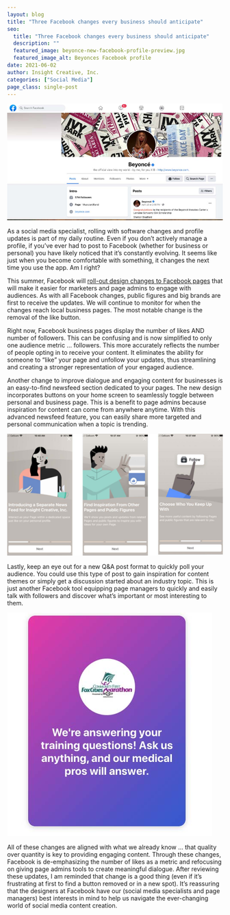 ```yaml
---
layout: blog
title: "Three Facebook changes every business should anticipate"
seo:
  title: "Three Facebook changes every business should anticipate"
  description: ""
  featured_image: beyonce-new-facebook-profile-preview.jpg
  featured_image_alt: Beyonces Facebook profile
date: 2021-06-02
author: Insight Creative, Inc.
categories: ["Social Media"]
page_class: single-post
---
```


![Beyonces Facebook profile](beyonce-new-facebook-profile-preview.jpg)

As a social media specialist, rolling with software changes and profile updates is part of my daily routine. Even if you don’t actively manage a profile, if you’ve ever had to post to Facebook (whether for business or personal) you have likely noticed that it’s constantly evolving. It seems like just when you become comfortable with something, it changes the next time you use the app. Am I right?

This summer, Facebook will <a href="https://about.fb.com/news/2021/01/introducing-the-new-page-experience/" target="_blank" rel="noopener noreferrer">roll-out design changes to Facebook pages</a> that will make it easier for marketers and page admins to engage with audiences. As with all Facebook changes, public figures and big brands are first to receive the updates. We will continue to monitor for when the changes reach local business pages. The most notable change is the removal of the like button.

Right now, Facebook business pages display the number of likes AND number of followers. This can be confusing and is now simplified to only one audience metric … followers. This more accurately reflects the number of people opting in to receive your content. It eliminates the ability for someone to “like” your page and unfollow your updates, thus streamlining and creating a stronger representation of your engaged audience.

Another change to improve dialogue and engaging content for businesses is an easy-to-find newsfeed section dedicated to your pages. The new design incorporates buttons on your home screen to seamlessly toggle between personal and business page. This is a benefit to page admins because inspiration for content can come from anywhere anytime. With this advanced newsfeed feature, you can easily share more targeted and personal communication when a topic is trending.

![](facebook-images-grouped.jpg)

Lastly, keep an eye out for a new Q&A post format to quickly poll your audience. You could use this type of post to gain inspiration for content themes or simply get a discussion started about an industry topic. This is just another Facebook tool equipping page managers to quickly and easily talk with followers and discover what’s important or most interesting to them.

<img src="fox-cities-marathon-image.jpg" alt="an example message from the Fox Cities Marathon Fcebook page">

All of these changes are aligned with what we already know … that quality over quantity is key to providing engaging content. Through these changes, Facebook is de-emphasizing the number of likes as a metric and refocusing on giving page admins tools to create meaningful dialogue. After reviewing these updates, I am reminded that change is a good thing (even if it’s frustrating at first to find a button removed or in a new spot). It’s reassuring that the designers at Facebook have our (social media specialists and page managers) best interests in mind to help us navigate the ever-changing world of social media content creation.
